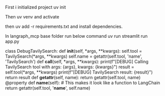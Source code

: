 First i initialized project uv init

Then uv venv and activate

then uv add -r requirements.txt and install dependencies.


In langraph_mcp base folder run below command
uv run streamlit run app.py

class DebugTavilySearch:
    def __init__(self, *args, **kwargs):
        self.tool = TavilySearch(*args, **kwargs)
        self.name = getattr(self.tool, 'name', 'TavilySearch')
    def __call__(self, *args, **kwargs):
        print(f"[DEBUG] Calling TavilySearch tool with args: {args}, kwargs: {kwargs}")
        result = self.tool(*args, **kwargs)
        print(f"[DEBUG] TavilySearch result: {result}")
        return result
    def __getattr__(self, name):
        return getattr(self.tool, name)
    @property
    def __name__(self):
        # This makes it look like a function to LangChain
        return getattr(self.tool, '__name__', self.name)